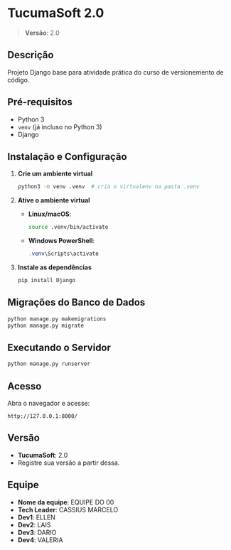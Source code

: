 # TucumaSoft 2.0

> **Versão**: 2.0

## Descrição

Projeto Django base para atividade prática do curso de versionemento de código.

## Pré-requisitos

- Python 3
- `venv` (já incluso no Python 3)
- Django

## Instalação e Configuração

1. **Crie um ambiente virtual**
   ```bash
   python3 -m venv .venv  # cria o virtualenv na pasta .venv
   ```

2. **Ative o ambiente virtual**
   - **Linux/macOS**:
     ```bash
     source .venv/bin/activate
     ```
   - **Windows PowerShell**:
     ```powershell
     .venv\Scripts\activate
     ```

3. **Instale as dependências**
   ```bash
   pip install Django
   ```

## Migrações do Banco de Dados

```bash
python manage.py makemigrations
python manage.py migrate
```

## Executando o Servidor

```bash
python manage.py runserver
```

## Acesso

Abra o navegador e acesse:

```
http://127.0.0.1:8000/
```

## Versão

- **TucumaSoft**: 2.0
- Registre sua versão a partir dessa.

## Equipe

- **Nome da equipe**: EQUIPE DO 00
- **Tech Leader**: CASSIUS MARCELO
- **Dev1**: ELLEN
- **Dev2**: LAIS
- **Dev3**: DARIO
- **Dev4**: VALERIA